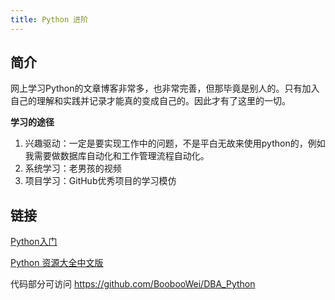 ```yaml
---
title: Python 进阶
---
```


## 简介

网上学习Python的文章博客非常多，也非常完善，但那毕竟是别人的。只有加入自己的理解和实践并记录才能真的变成自己的。因此才有了这里的一切。

**学习的途径**

1. 兴趣驱动：一定是要实现工作中的问题，不是平白无故来使用python的，例如我需要做数据库自动化和工作管理流程自动化。
2. 系统学习：老男孩的视频
3. 项目学习：GitHub优秀项目的学习模仿

## 链接

[Python入门](https://github.com/BoobooWei/learn-python)

[Python 资源大全中文版](https://github.com/BoobooWei/awesome-python-cn)

代码部分可访问 https://github.com/BoobooWei/DBA_Python 
